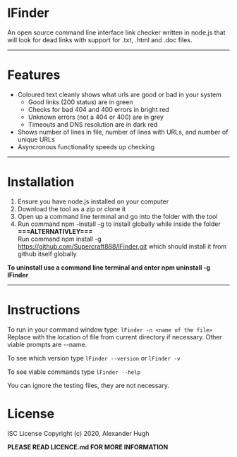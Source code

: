 # lFinder

An open source command line interface link checker written in node.js that will look for dead links with support for .txt, .html and .doc files.

---

# Features

- Coloured text cleanly shows what urls are good or bad in your system
  - Good links (200 status) are in green
  - Checks for bad 404 and 400 errors in bright red
  - Unknown errors (not a 404 or 400) are in grey
  - Timeouts and DNS resolution are in dark red
- Shows number of lines in file, number of lines with URLs, and number of unique URLs
- Asyncronous functionality speeds up checking

---

# Installation

1. Ensure you have node.js installed on your computer
2. Download the tool as a zip or clone it
3. Open up a command line terminal and go into the folder with the tool
4. Run command npm -install -g to install globally while inside the folder  
   **===ALTERNATIVLEY===**  
   Run command npm install -g https://github.com/Supercraft888/lFinder.git which should install it from github itself globally

**To uninstall use a command line terminal and enter npm uninstall -g lFinder**

---

# Instructions

To run in your command window type: `lFinder -n <name of the file>` Replace <name of file> with the location of file from current directory if necessary. Other viable prompts are --name.

To see which version type `lFinder --version` or `lFinder -v`

To see viable commands type `lFinder --help`

You can ignore the testing files, they are not necessary.

# License

ISC License
Copyright (c) 2020, Alexander Hugh

**PLEASE READ LICENCE.md FOR MORE INFORMATION**
